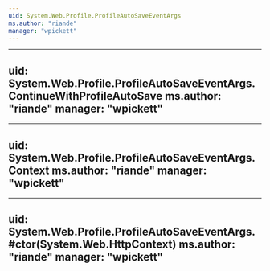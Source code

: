 ```yaml
---
uid: System.Web.Profile.ProfileAutoSaveEventArgs
ms.author: "riande"
manager: "wpickett"
---
```


---
uid: System.Web.Profile.ProfileAutoSaveEventArgs.ContinueWithProfileAutoSave
ms.author: "riande"
manager: "wpickett"
---

---
uid: System.Web.Profile.ProfileAutoSaveEventArgs.Context
ms.author: "riande"
manager: "wpickett"
---

---
uid: System.Web.Profile.ProfileAutoSaveEventArgs.#ctor(System.Web.HttpContext)
ms.author: "riande"
manager: "wpickett"
---
